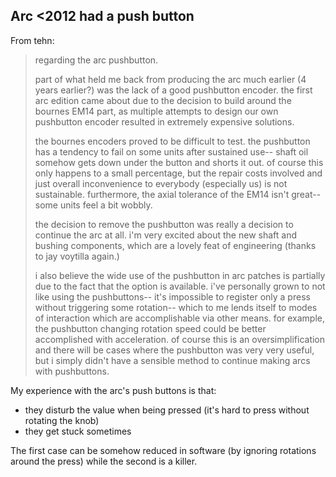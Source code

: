 Arc <2012 had a push button
---------------------------

From tehn:

> regarding the arc pushbutton.
>
> part of what held me back from producing the arc much earlier (4 years
> earlier?) was the lack of a good pushbutton encoder. the first arc
> edition came about due to the decision to build around the bournes
> EM14 part, as multiple attempts to design our own pushbutton encoder
> resulted in extremely expensive solutions.
>
> the bournes encoders proved to be difficult to test. the pushbutton
> has a tendency to fail on some units after sustained use-- shaft oil
> somehow gets down under the button and shorts it out. of course this
> only happens to a small percentage, but the repair costs involved and
> just overall inconvenience to everybody (especially us) is not
> sustainable. furthermore, the axial tolerance of the EM14 isn't
> great-- some units feel a bit wobbly.
>
> the decision to remove the pushbutton was really a decision to
> continue the arc at all. i'm very excited about the new shaft and
> bushing components, which are a lovely feat of engineering (thanks to
> jay voytilla again.)
>
> i also believe the wide use of the pushbutton in arc patches is
> partially due to the fact that the option is available. i've
> personally grown to not like using the pushbuttons-- it's impossible
> to register only a press without triggering some rotation-- which to
> me lends itself to modes of interaction which are accomplishable via
> other means. for example, the pushbutton changing rotation speed could
> be better accomplished with acceleration. of course this is an
> oversimplification and there will be cases where the pushbutton was
> very very useful, but i simply didn't have a sensible method to
> continue making arcs with pushbuttons.

My experience with the arc's push buttons is that:
- they disturb the value when being pressed (it's hard to press without rotating the knob)
- they get stuck sometimes

The first case can be somehow reduced in software (by ignoring rotations around the press) while the second is a killer.
